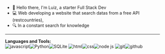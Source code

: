  - 👋 Hello there, I'm Luiz, a starter Full Stack Dev
 - 💻 Web developing a website that search datas from a free API (restcountries),
 - 🔍 In a constant search for knowledge

 <hr>
 
**Languages and Tools:**
<br>
<img src="https://img.shields.io/badge/JavaScript-F7DF1E?style=for-the-badge&logo=javascript&logoColor=black" alt="javascript"><img src="https://img.shields.io/badge/Python-3776AB?style=for-the-badge&logo=python&logoColor=white" alt="Python"><img src="https://img.shields.io/badge/SQLite-003B57?style=for-the-badge&logo=sqlite&logoColor=white" alt="SQLite">
<img src="https://img.shields.io/badge/HTML5-E34F26?style=for-the-badge&logo=html5&logoColor=white" alt="html"><img src="https://img.shields.io/badge/CSS3-1572B6?style=for-the-badge&logo=css3&logoColor=white" alt="css"><img src="https://img.shields.io/badge/Node.js-43853D?style=for-the-badge&logo=node.js&logoColor=white" alt="node js">
<img src="https://img.shields.io/badge/GIT-E44C30?style=for-the-badge&logo=git&logoColor=white" alt="git"><img src="https://img.shields.io/badge/GitHub-100000?style=for-the-badge&logo=github&logoColor=white" alt="github">

<br>

